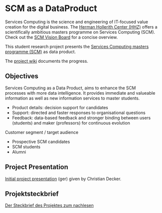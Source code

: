 # SCM as a DataProduct

Services Computing is the science and engineering of IT-focused value creation for the digital business. The [Herman Hollerith Center (HHZ)](http://www.hhz.de) offers a scientifically ambitious masters programme on Services Computing (SCM). Check out the [SCM Vision Board](http://www.hhz.de/fileadmin/user_upload/Hermann_Hollerith_Zentrum/Master/Services_Computing/SCMVisionBoard.jpg) for a concise overview.

This student research project presents the [Services Computing masters programme (SCM)](http://www.hhz.de/master/services-computing/) as data product. 

The [project wiki](https://github.com/cdeck3r/SCM-DataProduct/wiki) documents the progress.

## Objectives

Services Computing as a Data Product, aims to enhance the SCM processes with more data intelligence. 
It provides immediate and valueable information as well as new information services to master students.

* Product details: decision support for candidates
* Support: directed and faster responses to organisational questions
* Feedback: data-based feedback and stronger binding between users (students) and maker (professors) for continuous evolution

Customer segment / target audience

* Prospective SCM candidates
* SCM students
* Alumni

## Project Presentation

[Initial project presentation](https://github.com/cdeck3r/SCM-DataProduct/blob/master/Projekt%20SCMalsDataProduct.pdf) (ger) given by Christian Decker.

## Projektsteckbrief 

[Der Steckbrief des Projektes zum nachlesen](https://github.com/cdeck3r/SCM-DataProduct/blob/master/Projektsteckbrief.pdf) 

